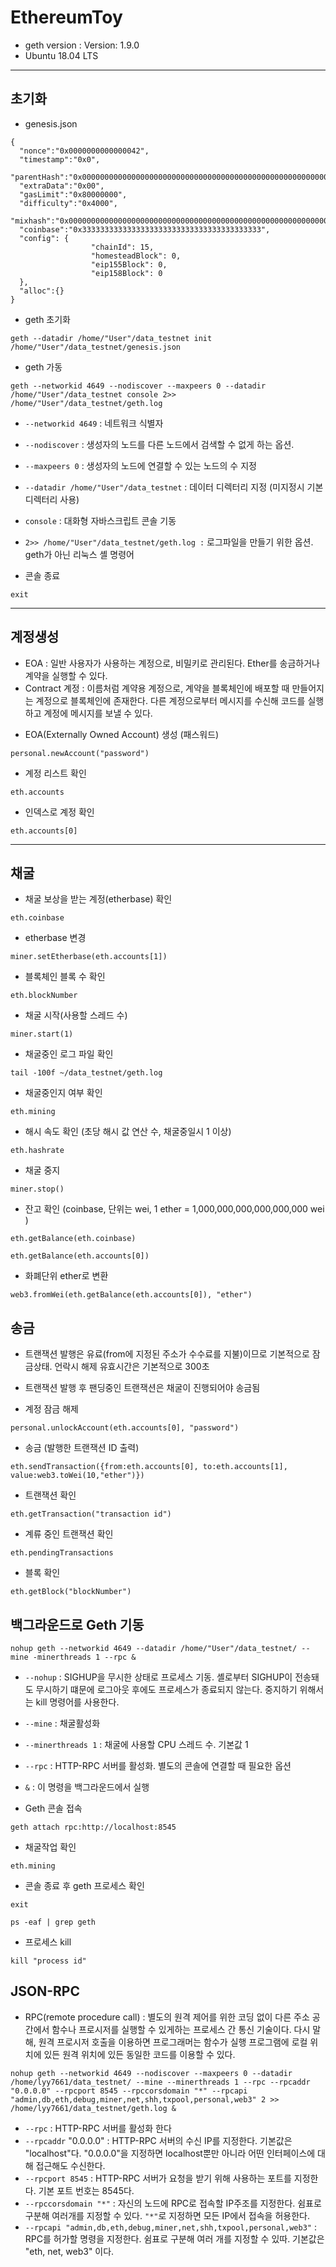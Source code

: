# EthereumToy

- geth version : Version: 1.9.0
- Ubuntu 18.04 LTS

---

## 초기화

- genesis.json
<pre><code>{
  "nonce":"0x0000000000000042",
  "timestamp":"0x0",
  "parentHash":"0x0000000000000000000000000000000000000000000000000000000000000000",
  "extraData":"0x00",
  "gasLimit":"0x80000000",
  "difficulty":"0x4000",
  "mixhash":"0x0000000000000000000000000000000000000000000000000000000000000000",
  "coinbase":"0x3333333333333333333333333333333333333333",
  "config": {
                  "chainId": 15,
                  "homesteadBlock": 0,
                  "eip155Block": 0,
                  "eip158Block": 0
  },
  "alloc":{}
}
</code></pre>  


- geth 초기화
<pre><code>geth --datadir /home/"User"/data_testnet init /home/"User"/data_testnet/genesis.json
</code></pre>  


- geth 가동
<pre><code>geth --networkid 4649 --nodiscover --maxpeers 0 --datadir /home/"User"/data_testnet console 2>> /home/"User"/data_testnet/geth.log
</code></pre>  

- `--networkid 4649` : 네트워크 식별자

- `--nodiscover` : 생성자의 노드를 다른 노드에서 검색할 수 없게 하는 옵션.

- `--maxpeers 0` : 생성자의 노드에 연결할 수 있는 노드의 수 지정

- `--datadir /home/"User"/data_testnet` : 데이터 디렉터리 지정 (미지정시 기본 디렉터리 사용)

- `console` : 대화형 자바스크립트 콘솔 기동

- `2>> /home/"User"/data_testnet/geth.log :` 로그파일을 만들기 위한 옵션. geth가 아닌 리눅스 셸 명령어  


- 콘솔 종료
<pre><code>exit</code></pre>  

---

## 계정생성

* EOA : 일반 사용자가 사용하는 계정으로, 비밀키로 관리된다. Ether를 송금하거나 계약을 실행할 수 있다.
* Contract 계정 : 이름처럼 계약용 계정으로, 계약을 블록체인에 배포할 때 만들어지는 계정으로 블록체인에 존재한다. 다른 계정으로부터 메시지를 수신해 코드를 실행하고 계정에 메시지를 보낼 수 있다.
+ EOA(Externally Owned Account) 생성 (패스워드)
<pre><code>personal.newAccount("password")</code></pre>  


- 계정 리스트 확인
<pre><code>eth.accounts</code></pre>  


- 인덱스로 계정 확인
<pre><code>eth.accounts[0]</code></pre>  


---

## 채굴

- 채굴 보상을 받는 계정(etherbase) 확인
<pre><code>eth.coinbase</code></pre>  


- etherbase 변경
<pre><code>miner.setEtherbase(eth.accounts[1])</code></pre>  


- 블록체인 블록 수 확인
<pre><code>eth.blockNumber</code></pre>  


- 채굴 시작(사용할 스레드 수)
<pre><code>miner.start(1)</code></pre>  


- 채굴중인 로그 파일 확인
<pre><code>tail -100f ~/data_testnet/geth.log</code></pre>  


- 채굴중인지 여부 확인
<pre><code>eth.mining</code></pre>  


- 해시 속도 확인 (초당 해시 값 연산 수, 채굴중일시 1 이상)
<pre><code>eth.hashrate</code></pre>  


- 채굴 중지
<pre><code>miner.stop()</code></pre>  


- 잔고 확인 (coinbase, 단위는 wei,  1 ether = 1,000,000,000,000,000,000 wei )
<pre><code>eth.getBalance(eth.coinbase)</pre></code>
<pre><code>eth.getBalance(eth.accounts[0])</pre></code>  


- 화폐단위 ether로 변환
<pre><code>web3.fromWei(eth.getBalance(eth.accounts[0]), "ether")</code></pre>  

## 송금

- 트랜잭션 발행은 유료(from에 지정된 주소가 수수료를 지불)이므로 기본적으로 잠금상태. 언락시 해제 유효시간은 기본적으로 300초
- 트랜잭션 발행 후 팬딩중인 트랜잭션은 채굴이 진행되어야 송금됨


- 계정 잠금 해제
<pre><code>personal.unlockAccount(eth.accounts[0], "password")</code></pre>


- 송금 (발행한 트랜잭션 ID 출력)
<pre><code>eth.sendTransaction({from:eth.accounts[0], to:eth.accounts[1], value:web3.toWei(10,"ether")})</code></pre>


- 트랜잭션 확인
<pre><code>eth.getTransaction("transaction id")</code></pre>


- 계류 중인 트랜잭션 확인
<pre><code>eth.pendingTransactions</code></pre>


- 블록 확인
<pre><code>eth.getBlock("blockNumber")</code></pre>


## 백그라운드로 Geth 기동

<pre><code>nohup geth --networkid 4649 --datadir /home/"User"/data_testnet/ --mine -minerthreads 1 --rpc &</code></pre>

- `--nohup` : SIGHUP을 무시한 상태로 프로세스 기동. 셸로부터 SIGHUP이 전송돼도 무시하기 떄문에 로그아웃 후에도 프로세스가 종료되지 않는다. 중지하기 위해서는 kill 명령어를 사용한다.
- `--mine` : 채굴활성화
- `--minerthreads 1` : 채굴에 사용할 CPU 스레드 수. 기본값 1
- `--rpc` : HTTP-RPC 서버를 활성화. 별도의 콘솔에 연결할 때 필요한 옵션
- `&` : 이 명령을 백그라운드에서 실행



- Geth 콘솔 접속
<pre><code>geth attach rpc:http://localhost:8545</code></pre>


- 채굴작업 확인
<pre><code>eth.mining</code></pre>


- 콘솔 종료 후 geth 프로세스 확인
<pre><code>exit</code></pre>
<pre><code>ps -eaf | grep geth</code></pre>


- 프로세스 kill
<pre><code>kill "process id"</code></pre>


## JSON-RPC

- RPC(remote procedure call) : 별도의 원격 제어를 위한 코딩 없이 다른 주소 공간에서 함수나 프로시저를 실행할 수 있게하는 프로세스 간 통신 기술이다. 다시 말해, 원격 프로시저 호출을 이용하면 프로그래머는 함수가 실행 프로그램에 로컬 위치에 있든 원격 위치에 있든 동일한 코드를 이용할 수 있다.

<pre><code>nohup geth --networkid 4649 --nodiscover --maxpeers 0 --datadir /home/lyy7661/data_testnet/ --mine --minerthreads 1 --rpc --rpcaddr "0.0.0.0" --rpcport 8545 --rpccorsdomain "*" --rpcapi "admin,db,eth,debug,miner,net,shh,txpool,personal,web3" 2 >> /home/lyy7661/data_testnet/geth.log &</code></pre>

- `--rpc` : HTTP-RPC 서버를 활성화 한다
- `--rpcaddr` "0.0.0.0" : HTTP-RPC 서버의 수신 IP를 지정한다. 기본값은 "localhost"다. "0.0.0.0"을 지정하면 localhost뿐만 아니라 어떤 인터페이스에 대해 접근해도 수신한다.
- `--rpcport 8545` : HTTP-RPC 서버가 요청을 받기 위해 사용하는 포트를 지정한다. 기본 포트 번호는 8545다.
- `--rpccorsdomain "*"` : 자신의 노드에 RPC로 접속할 IP주조를 지정한다. 쉼표로 구분해 여러개를 지정할 수 있다. `"*"`로 지정하면 모든 IP에서 접속을 허용한다.
- `--rpcapi "admin,db,eth,debug,miner,net,shh,txpool,personal,web3"` : RPC를 허가할 명령을 지정한다. 쉼표로 구분해 여러 개를 지정할 수 있따. 기본값은 "eth, net, web3" 이다.







